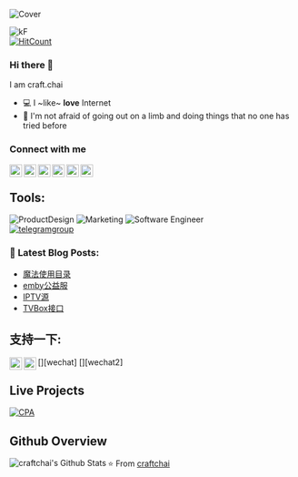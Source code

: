 
![Cover](https://user-images.githubusercontent.com/113883304/191066028-32adb7d1-3a4a-4c21-9b4c-0ca2e691e242.jpg)

![kF](https://img.shields.io/badge/Keep%20growing%EF%BC%8C-Fuck%20everything%20else.-9cf) <br />
[![HitCount](https://hits.dwyl.com/craftchai/craftchai/craftchaigithubio.svg?style=flat-square)](http://hits.dwyl.com/craftchai/craftchai/craftchaigithubio)

### Hi there 👋

I am craft.chai

- 💻 I ~like~ **love** Internet
- 🔭 I'm not afraid of going out on a limb and doing things that no one has tried before

### Connect with me

[<img align="left" alt="craftchai | zhihu" width="22px" src="https://user-images.githubusercontent.com/113883304/191068392-47e44d18-43d3-46b9-82e3-d6adfcce8ebb.svg" />][zhihu]
[<img align="left" alt="craftchai | bilibili" width="22px" src="https://user-images.githubusercontent.com/113883304/191067417-1e54e08a-4bd6-4d9f-b914-1024da4e218c.svg" />][bilibili]
[<img align="left" alt="craftchai | Facebook" width="22px" src="https://user-images.githubusercontent.com/113883304/191067954-28ec718d-a98c-4d22-bdbe-235c94d0cd50.svg" />][facebook]
[<img align="left" alt="craftchai | weibo" width="22px" src="https://user-images.githubusercontent.com/113883304/191068128-b3323231-1857-4b60-89c9-ef2f6f382bfb.svg" />][weibo]
[<img align="left" alt="craftchai | douyin" width="22px" src="https://user-images.githubusercontent.com/113883304/191067769-574a2112-21c1-4735-b909-71ff8e6164bd.svg" />][douyin]
[<img align="left" alt="craftchai | twitter" width="22px" src="https://user-images.githubusercontent.com/113883304/191186163-20f01e58-8c24-4e80-98ba-6592376589d9.svg" />][twitter]


<br /> 


## Tools:


![ProductDesign](https://img.shields.io/badge/Product-Design-red) 
![Marketing](https://img.shields.io/badge/-Markerting-blue) 
![Software Engineer](https://img.shields.io/badge/Software-Engineer-yellowgreen) <br />
[![telegramgroup](https://img.shields.io/badge/telegram-group-green)](https://fandgroup.github.io) <br />


### 📘 Latest Blog Posts:
- [魔法使用目录](https://github.com/craftchai/magic-Internet)
- [emby公益服](https://github.com/craftchai/emby-free-server)
- [IPTV源](https://github.com/craftchai/IPTV)
- [TVBox接口](https://github.com/craftchai/TVBox)


## 支持一下:

[<img align="left" alt="craftchai | wechat" width="22px" src="[https://user-images.githubusercontent.com/113883304/191068392-47e44d18-43d3-46b9-82e3-d6adfcce8ebb.svg](https://user-images.githubusercontent.com/113883304/222075813-20623f93-ae9a-4491-bf07-185cd3569bf9.jpg)" />][wechat]
[<img align="left" alt="craftchai | wechat2" width="22px" src="[https://user-images.githubusercontent.com/113883304/191067417-1e54e08a-4bd6-4d9f-b914-1024da4e218c.svg](https://user-images.githubusercontent.com/113883304/222076265-7787589a-4b26-4455-9211-69d1ba55ab23.jpg)" />][wechat2]



## Live Projects

[![CPA](https://img.shields.io/badge/-CodeforceProfileAnalyzer-444444?style=flat&logo=codeforces)](https://tamimehsan.github.io/CPA)

## Github Overview

<img align="left" alt="craftchai's Github Stats" src="https://github-readme-stats.vercel.app/api?username=craftchai&show_icons=true" />    


[zhihu]: https://www.zhihu.com/people/craft-97
[weibo]: https://weibo.com/u/2235348650
[facebook]: https://www.facebook.com/profile.php?id=100062871093875
[douyin]:https://www.douyin.com/user/MS4wLjABAAAAK7gYuuQnFqZJPHJ7nlz2Kwx1WNC95bzXD030gEGIUtlK4rrQ4R2WPCB3teF332x8
[bilibili]:https://m.bilibili.com/space/1784809831
[twitter]:https://twitter.com/craftchai3


⭐️ From [craftchai](https://github.com/craftchai)  
